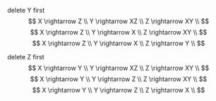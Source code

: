 delete Y first
$$
X \rightarrow Z \\
Y \rightarrow XZ \\
Z \rightarrow XY \\
$$
$$
X \rightarrow Z \\
Y \rightarrow X \\
Z \rightarrow XY \\
$$
$$
X \rightarrow Z \\
Y \rightarrow X \\
Z \rightarrow Y \\
$$

delete Z first
$$
X \rightarrow Y \\
Y \rightarrow XZ \\
Z \rightarrow XY \\
$$
$$
X \rightarrow Y \\
Y \rightarrow Z \\
Z \rightarrow XY \\
$$
$$
X \rightarrow Y \\
Y \rightarrow Z \\
Z \rightarrow X \\
$$